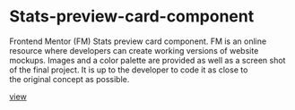 # Stats-preview-card-component
Frontend Mentor (FM) Stats preview card component.  FM is an online    
resource where developers can create working versions of website     
mockups. Images and a color palette are provided as well as a screen shot     
of the final project.  It is up to the developer to code it as close to     
the original concept as possible.   

[view](https://pdxdave.github.io/Stats-preview-card-component/)

